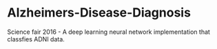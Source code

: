 # Alzheimers-Disease-Diagnosis
Science fair 2016 - A deep learning neural network implementation that classfies ADNI data.
